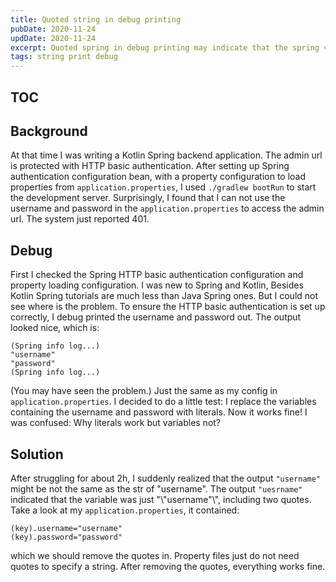 ```yaml
---
title: Quoted string in debug printing
pubDate: 2020-11-24
updDate: 2020-11-24
excerpt: Quoted spring in debug printing may indicate that the spring variable just contains two redundant quotes.
tags: string print debug
---
```


## TOC

## Background

At that time I was writing a Kotlin Spring backend application.
The admin url is protected with HTTP basic authentication.
After setting up Spring authentication configuration bean,
with a property configuration to load properties from `application.properties`,
I used `./gradlew bootRun` to start the development server.
Surprisingly, I found that I can not use the username and password in the
`application.properties` to access the admin url.
The system just reported 401.

## Debug

First I checked the Spring HTTP basic authentication configuration and property loading configuration.
I was new to Spring and Kotlin, Besides Kotlin Spring tutorials are much less than Java Spring ones.
But I could not see where is the problem.
To ensure the HTTP basic authentication is set up correctly, I debug printed the username and password out.
The output looked nice, which is:

```
(Spring info log...)
"username"
"password"
(Spring info log...)
```

(You may have seen the problem.)
Just the same as my config in `application.properties`.
I decided to do a little test: I replace the variables containing the username and password with literals.
Now it works fine!
I was confused: Why literals work but variables not?

## Solution

After struggling for about 2h, I suddenly realized that the output `"username"`
might be not the same as the str of "username".
The output `"uesrname"` indicated that the variable was just "\\"username"\\", including two quotes.
Take a look at my `application.properties`, it contained:

```
(key).username="username"
(key).password="password"
```

which we should remove the quotes in.
Property files just do not need quotes to specify a string.
After removing the quotes, everything works fine.
